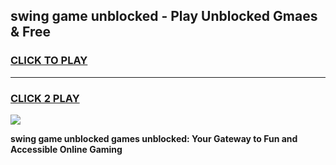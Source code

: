 
## swing game unblocked - Play Unblocked Gmaes & Free
<h3>
<a href="https://news.freeplayer.one?title=swing_game_unblocked&ref=16F">CLICK TO PLAY</a></h3>
<hr>

<h3>
<a href="https://news.freeplayer.one?title=swing_game_unblocked&ref=16F">CLICK 2 PLAY</a>
  
</h3>

<a href="https://news.freeplayer.one?title=swing_game_unblocked&ref=16F/"><img src="https://clearcache.store/games.png"></a>


**swing game unblocked games unblocked: Your Gateway to Fun and Accessible Online Gaming**
